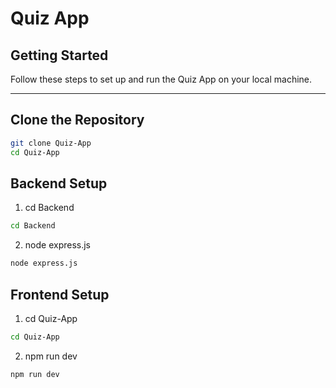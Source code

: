 # Quiz App 
## Getting Started  

Follow these steps to set up and run the Quiz App on your local machine.  

---

## Clone the Repository  

```sh
git clone Quiz-App
cd Quiz-App
```

## Backend Setup

 1. cd Backend
```sh
cd Backend
```
 2. node express.js
```sh
node express.js
```

## Frontend Setup

 1. cd Quiz-App
```sh
cd Quiz-App
```
 2. npm run dev
```sh
npm run dev
```


